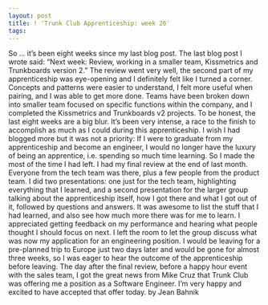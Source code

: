```yaml
---
layout: post
title: ! 'Trunk Club Apprenticeship: week 26'
tags: 
---
```

So … it’s been eight weeks since my last blog post. The last blog post I wrote said: “Next week: Review, working in a smaller team, Kissmetrics and Trunkboards version 2.” The review went very well, the second part of my apprenticeship was eye-opening and I definitely felt like I turned a corner. Concepts and patterns were easier to understand, I felt more useful when pairing, and I was able to get more done.
Teams have been broken down into smaller team focused on specific functions within the company, and I completed the Kissmetrics and Trunkboards v2 projects.
To be honest, the last eight weeks are a big blur. It’s been very intense, a race to the finish to accomplish as much as I could during this apprenticeship. I wish I had blogged more but it was not a priority: If I were to graduate from my apprenticeship and become an engineer, I would no longer have the luxury of being an apprentice, i.e. spending so much time learning. So I made the most of the time I had left.
I had my final review at the end of last month. Everyone from the tech team was there, plus a few people from the product team. I did two presentations: one just for the tech team, highlighting everything that I learned, and a second presentation for the larger group talking about the apprenticeship itself, how I got there and what I got out of it, followed by questions and answers.
It was awesome to list the stuff that I had learned, and also see how much more there was for me to learn. I appreciated getting feedback on my performance and hearing what people thought I should focus on next.
I left the room to let the group discuss what was now my application for an engineering position. I would be leaving for a pre-planned trip to Europe just two days later and would be gone for almost three weeks, so I was eager to hear the outcome of the apprenticeship before leaving. The day after the final review, before a happy hour event with the sales team, I got the great news from Mike Cruz that Trunk Club was offering me a position as a Software Engineer. I’m very happy and excited to have accepted that offer today.
by Jean Bahnik
